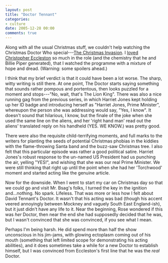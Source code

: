 ```yaml
---
layout: post
title: "Doctor Tennant"
categories:
- culture
date: 2005-12-28 00:00
comments: true
---
```


<p>Along with all the usual Christmas stuff, we couldn't help watching the Christmas Doctor Who special---<a href="http://www.bbc.co.uk/doctorwho/episodes/christmasinvasion.shtml">The Christmas Invasion</a>. I <a href="http://www.rousette.org.uk/blog/archives/2005/06/22/the-end-of-the-beginning/">loved Christopher Eccleston</a> so much in the role (and the chemistry that he and Billie Piper generated), that I watched the programme with a mixture of hope and dread. (Warning: some spoilers ahead.)</p>


<p>I think that my brief verdict is that it could have been a lot worse. The sharp, witty writing is still there. At one point, The Doctor starts saying something that sounds rather pompous and portentous, then looks puzzled for a moment and stops---"No, wait, that's The Lion King". There was also a nice running gag from the previous series, in which Harriet Jones kept holding up her ID badge and introducing herself as "Harriet Jones, Prime Minister", whereupon the person she was addressing would say, "Yes, I know". It doesn't sound that hilarious, I know, but the finale of the joke when she used the same line on the aliens, and her 'right hand man' read out the aliens' translated reply on his handheld (YES. WE KNOW.) was pretty good.</p>

<p>There were also the requisite child-terrifying moments, and full marks to the writers for planting the seeds of potential Christmas phobias in the kiddies with the flame-throwing Santa band and the buzz-saw Christmas tree. I also felt that this particular episode was rather a good political satire. Harriet Jones's robust response to the un-named US President had us punching the air, yelling "YES!", and wishing that she was our real Prime Minister. We were still thinking that right up until the point when she had her 'Torchwood' moment and started acting like the genuine article.</p>

<p>Now for the downside. When I went to start my car on Christmas day so that we could go and visit Mr. Bsag's folks, I turned the key in the ignition and...nothing. No spark. Lifeless. That was more or less how I felt about David Tennant's Doctor. It wasn't that his acting was bad (though his accent veered annoyingly between Mockney and vaguely South East England-ish), but it just didn't have any life to it. Near the beginning, Rose wondered if this was <em>her</em> Doctor, then near the end she had supposedly decided that he was, but I wasn't convinced that she was convinced, if you see what I mean.</p>

<p>Perhaps I'm being harsh. He did spend more than half the show unconscious in his jim-jams, with glowing ectoplasm coming out of his mouth (something that left limited scope for demonstrating his acting abilities), and it does sometimes take a while for a new Doctor to establish himself, but I was convinced from Eccleston's first line that he was the <em>real</em> Doctor.</p>

